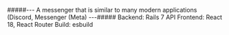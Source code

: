#####--- A messenger that is similar to many modern applications (Discord, Messenger (Meta) ---#####
Backend: Rails 7 API
Frontend: React 18, React Router
Build: esbuild
